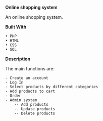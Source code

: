 **Online shopping system**

  An online shopping system.
  
**Built With**

    • PHP
    • HTML
    • CSS
    • SQL
  
**Description**

  The main functions are:
  
    - Create an account
    - Log In
    - Select products by different categories
    - Add products to cart
    - Order
    - Admin system
        -- Add products
        -- Update products
        -- Delete products
